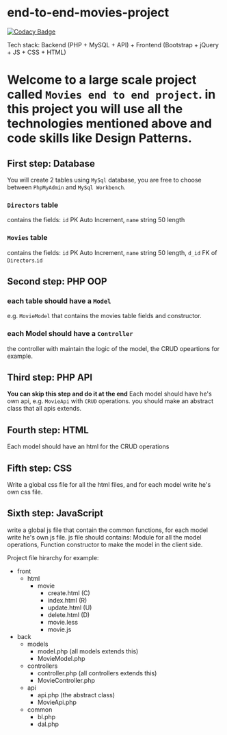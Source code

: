 # end-to-end-movies-project

[![Codacy Badge](https://api.codacy.com/project/badge/Grade/c6eae77cffa746308b8fbf216fafa34f)](https://www.codacy.com/app/kobieshka/end-to-end-movies-project?utm_source=github.com&utm_medium=referral&utm_content=MichalYosef/end-to-end-movies-project&utm_campaign=badger)

Tech stack: Backend (PHP + MySQL + API) + Frontend (Bootstrap + jQuery + JS + CSS + HTML)

# Welcome to a large scale project called `Movies end to end project`. in this project you will use all the technologies mentioned above and code skills like Design Patterns.

## First step: Database
You will create 2 tables using `MySql` database, you are free to choose between `PhpMyAdmin` and `MySql Workbench`.

### `Directors` table
contains the fields: `id` PK Auto Increment, `name` string 50 length

### `Movies` table
contains the fields: `id` PK Auto Increment, `name` string 50 length, `d_id` FK of `Directors`.`id`

## Second step: PHP OOP
### each table should have a `Model`
e.g. `MovieModel` that contains the movies table fields and constructor.
### each  Model should have a `Controller`
the controller with maintain the logic of the model, the CRUD opeartions for example.

## Third step: PHP API
**You can skip this step and do it at the end**
Each model should have he's own api, e.g. `MovieApi` with `CRUD` operations.
you should make an abstract class that all apis extends.

## Fourth step: HTML
Each model should have an html for the CRUD operations

## Fifth step: CSS
Write a global css file for all the html files, and for each model write he's own css file.

## Sixth step: JavaScript
write a global js file that contain the common functions, for each model write he's own js file.
js file should contains: Module for all the model operations, Function constructor to make the model in the client side.



Project file hirarchy for example:
* front
    * html
        * movie
            * create.html (C)
            * index.html  (R)
            * update.html (U)
            * delete.html (D)
            * movie.less
            * movie.js
* back
    * models
        * model.php (all models extends this)
        * MovieModel.php
    * controllers
        * controller.php (all controllers extends this)
        * MovieController.php
    * api
        * api.php (the abstract class)
        * MovieApi.php
    * common
        * bl.php
        * dal.php
